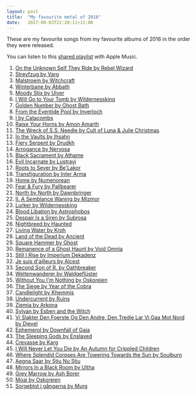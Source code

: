 ```yaml
---
layout: post
title:  "My favourite metal of 2016"
date:   2017-08-03T22:20:11+11:00
---
```


These are my favourite songs from my favourite albums of 2016 in the order they were released.

You can listen to this [shared playlist][] with Apple Music.

[shared playlist]: https://itunes.apple.com/playlist/idpl.u-r06gEC9maaoG

1. [On the Unknown Self They Ride by Rebel Wizard](https://itunes.apple.com/album/id1071729663?i=1071729667) <!-- 2016-01-03 -->
1. [Streyfzug by Varg](https://itunes.apple.com/album/id1059822817?i=1059823075) <!-- 2016-01-15 -->
1. [Malstroem by Witchcraft](https://itunes.apple.com/album/id1063465875?i=1063465881) <!-- 2016-01-15 -->
1. [Winterbane by Abbath](https://itunes.apple.com/album/id1059678079?i=1059678082) <!-- 2016-01-22 -->
1. [Moody Stix by Ulver](https://itunes.apple.com/album/id1072227785?i=1072227945) <!-- 2016-01-22 -->
1. [I Will Go to Your Tomb by Wildernessking](https://itunes.apple.com/album/id1075104339?i=1075106371) <!-- 2016-02-05 -->
1. [Golden Number by Ghost Bath](https://itunes.apple.com/album/id1078306417?i=1078306485) <!-- 2016-02-19 -->
1. [From the Eventide Pool by Inverloch](https://itunes.apple.com/album/id1065089507?i=1065089515) <!-- 2016-03-04 -->
1. [I by Catacombs](https://itunes.apple.com/album/id1095273164?i=1095273503) <!-- 2016-03-19 -->
1. [Raise Your Horns by Amon Amarth](https://itunes.apple.com/album/id1073666627?i=1073666970) <!-- 2016-03-25 -->
1. [The Wreck of S.S. Needle by Cult of Luna & Julie Christmas](https://itunes.apple.com/album/id1082702939?i=1082703356) <!-- 2016-04-08 -->
1. [In the Vaults by Ihsahn](https://itunes.apple.com/album/id1079848459?i=1079849219) <!-- 2016-04-08 -->
1. [Fiery Serpent by Drudkh](https://itunes.apple.com/album/id1096521472?i=1096521527) <!-- 2016-06-03 -->
1. [Arrogance by Nervosa](https://itunes.apple.com/album/id1097914527?i=1097914894) <!-- 2016-06-03 -->
1. [Black Sacrament by Athame](https://itunes.apple.com/album/id1121212699?i=1121212768) <!-- 2016-06-04 -->
1. [Evil Incarnate by Lustravi](https://itunes.apple.com/album/id1123500988?i=1123501179) <!-- 2016-06-11 -->
1. [Roots to Sever by Be'Lakor](https://itunes.apple.com/album/id1104863098?i=1104863242) <!-- 2016-06-24 -->
1. [Transfiguration by Inter Arma](https://itunes.apple.com/album/id1098454047?i=1098454164) <!-- 2016-07-08 -->
1. [Home by Numenorean](https://itunes.apple.com/album/id1114584842?i=1114585026) <!-- 2016-07-22 -->
1. [Fear & Fury by Pallbearer](https://itunes.apple.com/album/id1140631834?i=1140631840) <!-- 2016-08-10 -->
1. [North by North by Dawnbringer](https://itunes.apple.com/album/id1123341543?i=1123341550) <!-- 2016-08-12 -->
1. [II. A Semblance Waning by Mizmor](https://itunes.apple.com/album/id1145015785?i=1145015848) <!-- 2016-08-12 -->
1. [Lurker by Wildernessking](https://itunes.apple.com/album/id1147663112?i=1147663119) <!-- 2016-08-24 -->
1. [Blood Libation by Astrophobos](https://itunes.apple.com/album/id1118831952?i=1118832077) <!-- 2016-08-26 -->
1. [Despair Is a Siren by Subrosa](https://itunes.apple.com/album/id1131403165?i=1131403218) <!-- 2016-08-26 -->
1. [Nightbreed by Haunted](https://itunes.apple.com/album/id1148779834?i=1148779941) <!-- 2016-08-31 -->
1. [Living Water by Kroh](https://itunes.apple.com/album/id1142039661?i=1142039898) <!-- 2016-09-02 -->
1. [Land of the Dead by Ancient](https://itunes.apple.com/album/id1151477167?i=1151477278) <!-- 2016-09-16 -->
1. [Square Hammer by Ghost](https://itunes.apple.com/album/id1153197686?i=1153197818) <!-- 2016-09-16 -->
1. [Remanence of a Ghost Haunt by Void Omnia](https://itunes.apple.com/album/id1156588731?i=1156588880) <!-- 2016-09-23 -->
1. [Still I Rise by Imperium Dekadenz](https://itunes.apple.com/album/id1123069908?i=1123070107) <!-- 2016-09-26 -->
1. [Je suis d'ailleurs by Alcest](https://itunes.apple.com/album/id1144896472?i=1144896781) <!-- 2016-09-30 -->
1. [Second Son of R. by Oathbreaker](https://itunes.apple.com/album/id1135230446?i=1135230666) <!-- 2016-09-30 -->
1. [Weltenwanderer by Waldgeflüster](https://itunes.apple.com/album/id1147829374?i=1147829380) <!-- 2016-10-14 -->
1. [Without You I'm Nothing by Oskoreien](https://itunes.apple.com/album/id1161684335?i=1161684368) <!-- 2016-10-15 -->
1. [The Siege by Year of the Cobra](https://itunes.apple.com/album/id1149065037?i=1149065086) <!-- 2016-10-21 -->
1. [Candlelight by Khemmis](https://itunes.apple.com/album/id1144266164?i=1144266403) <!-- 2016-10-21 -->
1. [Undercurrent by Ruins](https://itunes.apple.com/album/id1154176825?i=1154177506) <!-- 2016-10-28 -->
1. [Ziemia by Arkona](https://itunes.apple.com/album/id1164483731?i=1164483935) <!-- 2016-11-04 -->
1. [Sylvan by Esben and the Witch](https://itunes.apple.com/album/id1160701943?i=1160702110) <!-- 2016-11-04 -->
1. [Vi Slakter Den Foerste Og Den Andre, Den Tredje Lar Vi Gaa Mot Nord by Djevel](https://itunes.apple.com/album/id1168002355?i=1168002591) <!-- 2016-11-11 -->
1. [Ephemerol by Downfall of Gaia](https://itunes.apple.com/album/id1152982864?i=1152983141) <!-- 2016-11-11 -->
1. [The Sleeping Gods by Enslaved](https://itunes.apple.com/album/id1156598719?i=1156599270) <!-- 2016-11-11 -->
1. [Crevasse by Karg](https://itunes.apple.com/album/id1156467741?i=1156468000) <!-- 2016-11-11 -->
1. [I Will Never Let You Die by An Autumn for Crippled Children](https://itunes.apple.com/album/id1176671679?i=1176671972) <!-- 2016-11-15 -->
1. [Where Splendid Corpses Are Towering Towards the Sun by Soulburn](https://itunes.apple.com/album/id1162863813?i=1162863996) <!-- 2016-11-18 -->
1. [Aegna Saar by Ştiu Nu Ştiu](https://itunes.apple.com/album/id1170464711?i=1170464830) <!-- 2016-11-18 -->
1. [Mirrors In a Black Room by Ultha](https://itunes.apple.com/album/id1164024393?i=1164024548) <!-- 2016-12-01 -->
1. [Grey Marrow by Ash Borer](https://itunes.apple.com/album/id1180760267?i=1180760360) <!-- 2016-12-02 -->
1. [Moai by Oskoreien](https://itunes.apple.com/album/id1174694411?i=1174694431) <!-- 2016-12-02 -->
1. [Sorgeblot i gångarna by Murg](https://itunes.apple.com/album/id1173527127?i=1173527488) <!-- 2016-12-16 -->
